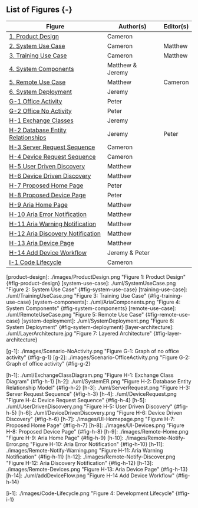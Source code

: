 <p style="page-break-before:always;"></p>

## List of Figures {-}

| Figure                                            | Author(s)            | Editor(s)            |
| --------------------------------------------------| -------------------- | -------------------- |
| [1. Product Design](#fig-product-design)          | Cameron              |                      |
| [2. System Use Case](#fig-system-use-case)        | Cameron              | Matthew              |
| [3. Training Use Case](#fig-training-use-case)    | Cameron              | Matthew              |
| [4. System Components](#fig-system-components)    | Matthew & Jeremy     |                      |
| [5. Remote Use Case](#fig-remote-use-case)        | Matthew              | Cameron              |
| [6. System Deployment](#fig-system-deployment)    | Jeremy               |                      |
| [G-1 Office Activity](#fig-g-1)                   | Peter                |                      |
| [G-2 Office No Activity](#fig-g-2)                | Peter                |                      |
| [H-1 Exchange Classes](#fig-h-1)                  | Jeremy               |                      |
| [H-2 Database Entity Relationships](#fig-h-2)     | Jeremy               | Peter                |
| [H-3 Server Request Sequence](#fig-h-3)           | Cameron 			   |                      |
| [H-4 Device Request Sequence](#fig-h-4)           | Cameron 			   |                      |
| [H-5 User Driven Discovery](#fig-h-5) 			| Matthew              |                      |
| [H-6 Device Driven Discovery](#fig-h-6)           | Matthew              |                      |
| [H-7 Proposed Home Page](#fig-h-7)                | Peter                |                      |
| [H-8 Proposed Device Page](#fig-h-8)              | Peter                |                      |
| [H-9 Aria Home Page](#fig-h-9)                    | Matthew              |                      | 
| [H-10 Aria Error Notification](#fig-h-10)         | Matthew              |                      | 
| [H-11 Aria Warning Notification](#fig-h-11)       | Matthew              |                      |
| [H-12 Aria Discovery Notification](#fig-h-12)     | Matthew              |                      |
| [H-13 Aria Device Page](#fig-h-13)                | Matthew              |                      |
| [H-14 Add Device Workflow](#fig-h-14)             | Jeremy & Peter       |                      |
| [I-1 Code Lifecycle](#fig-i-1)                    | Cameron              |                      |


<!-- 
	Image References:
	
	Links to images should be defined as the following
	
			[unique-name]: ./path/to/image.png "Figure i: Figure Caption" {#fig-unique-name}
		
	When using a figure link, use the following syntax
	
			![][unique-name]
			
	To link to an image, use the following syntax
	
			[Image Text](#fig-unique-name)
			
	Figures in appendices should use the unique name A-X where A is the appendix identifier and
	X is the figure number in that section.		

	Note: This section is not rendered here. It is just for record keeping 
-->

[product-design]: ./images/ProductDesign.png "Figure 1: Product Design" {#fig-product-design}
[system-use-case]: ./uml/SystemUseCase.png "Figure 2: System Use Case" {#fig-system-use-case}
[training-use-case]: ./uml/TrainingUseCase.png "Figure 3: Training Use Case" {#fig-training-use-case}
[system-components]: ./uml/AriaComponents.png "Figure 4: System Components" {#fig-system-components}
[remote-use-case]: ./uml/RemoteUseCase.png "Figure 5: Remote Use Case" {#fig-remote-use-case}
[system-deployment]: ./uml/SystemDeployment.png "Figure 6: System Deployment" {#fig-system-deployment}
[layer-architecture]: ./uml/LayerArchitecture.jpg "Figure 7: Layered Architecture" {#fig-layer-architecture}


[g-1]: ./images/Scenario-NoActivity.png "Figure G-1: Graph of no office activity" {#fig-g-1}
[g-2]: ./images/Scenario-OfficeActivity.png "Figure G-2: Graph of office activity" {#fig-g-2}

[h-1]: ./uml/ExchangeClassDiagram.png "Figure H-1: Exchange Class Diagram" {#fig-h-1}
[h-2]: ./uml/SystemER.png "Figure H-2: Database Entity Relationship Model" {#fig-h-2}
[h-3]: ./uml/ServerRequest.png "Figure H-3: Server Request Sequence" {#fig-h-3}
[h-4]: ./uml/DeviceRequest.png "Figure H-4: Device Request Sequence" {#fig-h-4}
[h-5]: ./uml/UserDrivenDiscovery.png "Figure H-5: User Driven Discovery" {#fig-h-5}
[h-6]: ./uml/DeviceDrivenDiscovery.png "Figure H-6: Device Driven Discovery" {#fig-h-6}
[h-7]: ./images/UI-Homepage.png "Figure H-7: Proposed Home Page" {#fig-h-7}
[h-8]: ./images/UI-Devices.png "Figure H-8: Proposed Device Page" {#fig-h-8}
[h-9]: ./images/Remote-Home.png "Figure H-9: Aria Home Page" {#fig-h-9}
[h-10]: ./images/Remote-Notify-Error.png "Figure H-10: Aria Error Notification" {#fig-h-10}
[h-11]: ./images/Remote-Notify-Warning.png "Figure H-11: Aria Warning Notification" {#fig-h-11}
[h-12]: ./images/Remote-Notify-Discover.png "Figure H-12: Aria Discovery Notification" {#fig-h-12}
[h-13]: ./images/Remote-Devices.png "Figure H-13: Aria Device Page" {#fig-h-13}
[h-14]: ./uml/addDeviceFlow.png "Figure H-14 Add Device Workflow" {#fig-h-14}

[i-1]: ./images/Code-Lifecycle.png "Figure 4: Development Lifecycle" {#fig-i-1}

